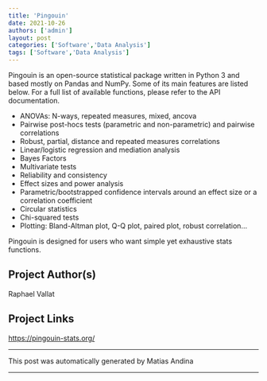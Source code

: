 ```yaml
---
title: 'Pingouin'
date: 2021-10-26
authors: ['admin']
layout: post
categories: ['Software','Data Analysis']
tags: ['Software','Data Analysis']
---
```

Pingouin is an open-source statistical package written in Python 3 and based mostly on Pandas and NumPy. Some of its main features are listed below. For a full list of available functions, please refer to the API documentation.

* ANOVAs: N-ways, repeated measures, mixed, ancova
* Pairwise post-hocs tests (parametric and non-parametric) and pairwise correlations
* Robust, partial, distance and repeated measures correlations
* Linear/logistic regression and mediation analysis
* Bayes Factors
* Multivariate tests
* Reliability and consistency
* Effect sizes and power analysis
* Parametric/bootstrapped confidence intervals around an effect size or a correlation coefficient
* Circular statistics
* Chi-squared tests
* Plotting: Bland-Altman plot, Q-Q plot, paired plot, robust correlation…

Pingouin is designed for users who want simple yet exhaustive stats functions.
## Project Author(s)
Raphael Vallat
## Project Links
https://pingouin-stats.org/
***
This post was automatically generated by
Matias Andina
***
